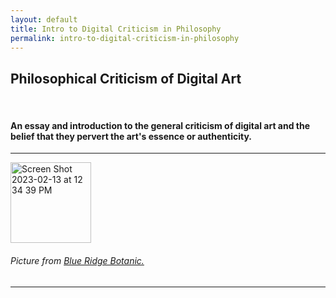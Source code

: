 ```yaml
---
layout: default
title: Intro to Digital Criticism in Philosophy
permalink: intro-to-digital-criticism-in-philosophy
---
```

<!-- Add an essay or interpretive material below this line,
using HTML or markdown.  Do not modify this file above this line -->
<h2> Philosophical Criticism of Digital Art </h2>
<br>
<h4> An essay and introduction to the general criticism of digital art and the belief that they pervert the art's essence or authenticity. </h4>
<hr>
<img width="129" alt="Screen Shot 2023-02-13 at 12 34 39 PM" src="https://user-images.githubusercontent.com/122332459/218544683-1c76dfec-9de0-4160-aa3c-d8334147c676.png">
<h6> Picture from <a href="https://www.blueridgebotanic.com/blog/florilegium">Blue Ridge Botanic.</a></h6>
<hr>
<br>
